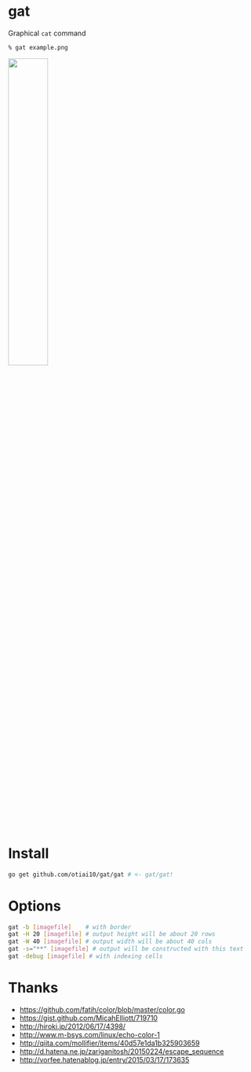 gat
===========

Graphical `cat` command

```sh
% gat example.png
```

<img width="40%" src="https://cloud.githubusercontent.com/assets/931554/11317166/b0b4a2ce-9066-11e5-8341-d536b22b656a.png">

# Install

```sh
go get github.com/otiai10/gat/gat # <- gat/gat!
```

# Options

```sh
gat -b [imagefile]    # with border
gat -H 20 [imagefile] # output height will be about 20 rows
gat -W 40 [imagefile] # output width will be about 40 cols
gat -s="**" [imagefile] # output will be constructed with this text
gat -debug [imagefile] # with indexing cells
```

# Thanks

- https://github.com/fatih/color/blob/master/color.go
- https://gist.github.com/MicahElliott/719710
- http://hiroki.jp/2012/06/17/4398/
- http://www.m-bsys.com/linux/echo-color-1
- http://qiita.com/mollifier/items/40d57e1da1b325903659
- http://d.hatena.ne.jp/zariganitosh/20150224/escape_sequence
- http://vorfee.hatenablog.jp/entry/2015/03/17/173635

